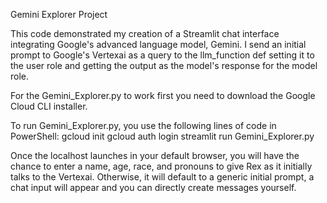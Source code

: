 Gemini Explorer Project

This code demonstrated my creation of a Streamlit chat interface integrating Google's advanced language model, Gemini.
I send an initial prompt to Google's Vertexai as a query to the llm_function def setting it to the user role and getting the output as the model's response for the model role.

For the Gemini_Explorer.py to work first you need to download the Google Cloud CLI installer.

To run Gemini_Explorer.py, you use the following lines of code in PowerShell:
gcloud init
gcloud auth login
streamlit run Gemini_Explorer.py

Once the localhost launches in your default browser, you will have the chance to enter a name, age, race, and pronouns to give Rex as it initially talks to the Vertexai.
Otherwise, it will default to a generic initial prompt, a chat input will appear and you can directly create messages yourself.
